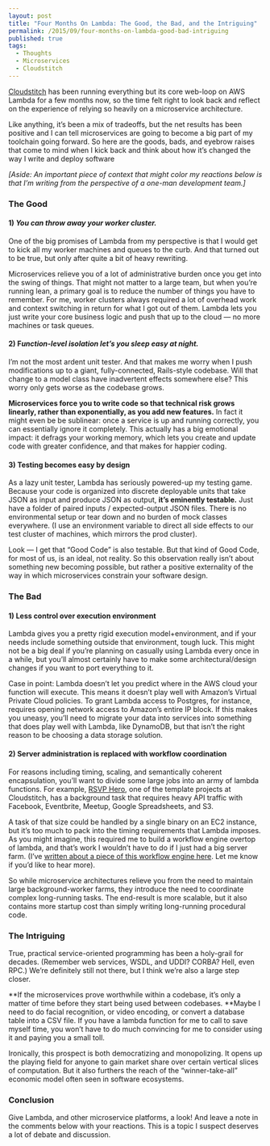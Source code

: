 ```yaml
---
layout: post
title: "Four Months On Lambda: The Good, the Bad, and the Intriguing"
permalink: /2015/09/four-months-on-lambda-good-bad-intriguing
published: true
tags:
  - Thoughts
  - Microservices
  - Cloudstitch
---
```


[Cloudstitch](http://www.cloudstitch.com/) has been running everything but its
core web-loop on AWS Lambda for a few months now, so the time felt right to look
back and reflect on the experience of relying so heavily on a microservice
architecture.

Like anything, it’s been a mix of tradeoffs, but the net results has been
positive and I can tell microservices are going to become a big part of my
toolchain going forward. So here are the goods, bads, and eyebrow raises that
come to mind when I kick back and think about how it’s changed the way I write
and deploy software

*[Aside: An important piece of context that might color my reactions below is
that I’m writing from the perspective of a one-man development team.]*

### **The Good**

#### 1) *You can throw away your worker cluster.*

One of the big promises of Lambda from my perspective is that I would get to
kick all my worker machines and queues to the curb. And that turned out to be
true, but only after quite a bit of heavy rewriting.

Microservices relieve you of a lot of administrative burden once you get into
the swing of things. That might not matter to a large team, but when you’re
running lean, a primary goal is to reduce the number of things you have to
remember. For me, worker clusters always required a lot of overhead work and
context switching in return for what I got out of them. Lambda lets you just
write your core business logic and push that up to the cloud — no more machines
or task queues.

#### 2) F*unction-level isolation let’s you sleep easy at night.*

I’m not the most ardent unit tester. And that makes me worry when I push
modifications up to a giant, fully-connected, Rails-style codebase. Will that
change to a model class have inadvertent effects somewhere else? This worry only
gets worse as the codebase grows.

**Microservices force you to write code so that technical risk grows linearly,
rather than exponentially, as you add new features.** In fact it might even be
be sublinear: once a service is up and running correctly, you can essentially
ignore it completely. This actually has a big emotional impact: it defrags your
working memory, which lets you create and update code with greater confidence,
and that makes for happier coding.

#### 3) Testing becomes easy by design

As a lazy unit tester, Lambda has seriously powered-up my testing game. Because
your code is organized into discrete deployable units that take JSON as input
and produce JSON as output, **it’s eminently testable.** Just have a folder of
paired inputs / expected-output JSON files. There is no environmental setup or
tear down and no burden of mock classes everywhere. (I use an environment
variable to direct all side effects to our test cluster of machines, which
mirrors the prod cluster).

Look — I get that “Good Code” is also testable. But that kind of Good Code, for
most of us, is an ideal, not reality. So this observation really isn’t about
something new becoming possible, but rather a positive externality of the way in
which microservices constrain your software design.

### **The Bad**

#### 1) Less control over execution environment

Lambda gives you a pretty rigid execution model+environment, and if your needs
include something outside that environment, tough luck. This might not be a big
deal if you’re planning on casually using Lambda every once in a while, but
you’ll almost certainly have to make some architectural/design changes if you
want to port everything to it.

Case in point: Lambda doesn’t let you predict where in the AWS cloud your
function will execute. This means it doesn’t play well with Amazon’s Virtual
Private Cloud policies. To grant Lambda access to Postgres, for instance,
requires opening network access to Amazon’s entire IP block. If this makes you
uneasy, you’ll need to migrate your data into services into something that does
play well with Lambda, like DynamoDB, but that isn’t the right reason to be
choosing a data storage solution.

#### 2) Server administration is replaced with workflow coordination

For reasons including timing, scaling, and semantically coherent encapsulation,
you’ll want to divide some large jobs into an army of lambda functions. For
example, [RSVP Hero](http://www.cloudstitch.com/rsvp-hero), one of the template
projects at Cloudstitch, has a background task that requires heavy API traffic
with Facebook, Eventbrite, Meetup, Google Spreadsheets, and S3.

A task of that size could be handled by a single binary on an EC2 instance, but
it’s too much to pack into the timing requirements that Lambda imposes. As you
might imagine, this required me to build a workflow engine overtop of lambda,
and that’s work I wouldn’t have to do if I just had a big server farm. (I’ve
[written about a piece of this workflow engine
here](https://medium.com/@edwardbenson/managing-state-across-an-ant-swarm-of-aws-lambda-tasks-f225ff8564ae).
Let me know if you’d like to hear more).

So while microservice architectures relieve you from the need to maintain large
background-worker farms, they introduce the need to coordinate complex
long-running tasks. The end-result is more scalable, but it also contains more
startup cost than simply writing long-running procedural code.

### **The Intriguing**

True, practical service-oriented programming has been a holy-grail for decades.
(Remember web services, WSDL, and UDDI? CORBA? Hell, even RPC.) We’re definitely
still not there, but I think we’re also a large step closer.

**If the microservices prove worthwhile within a codebase, it’s only a matter of
time before they start being used between codebases. **Maybe I need to do facial
recognition, or video encoding, or convert a database table into a CSV file. If
you have a lambda function for me to call to save myself time, you won’t have to
do much convincing for me to consider using it and paying you a small toll.

Ironically, this prospect is both democratizing and monopolizing. It opens up
the playing field for anyone to gain market share over certain vertical slices
of computation. But it also furthers the reach of the “winner-take-all” economic
model often seen in software ecosystems.

### Conclusion

Give Lambda, and other microservice platforms, a look! And leave a note in the
comments below with your reactions. This is a topic I suspect deserves a lot of
debate and discussion.
